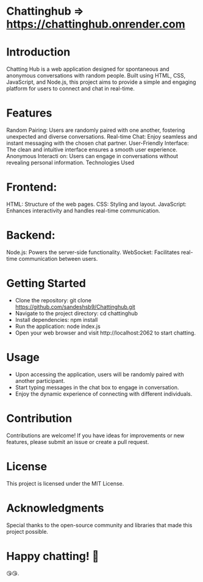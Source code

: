 # Chattinghub => https://chattinghub.onrender.com

# Introduction 
Chatting Hub is a web application designed for spontaneous and anonymous conversations with random people. Built using HTML, CSS, JavaScript, and Node.js, this project aims to provide a simple and engaging platform for users to connect and chat in real-time.

# Features
Random Pairing: Users are randomly paired with one another, fostering unexpected and diverse conversations.
Real-time Chat: Enjoy seamless and instant messaging with the chosen chat partner.
User-Friendly Interface: The clean and intuitive interface ensures a smooth user experience.
Anonymous Interacti
on: Users can engage in conversations without revealing personal information.
Technologies Used

# Frontend:
HTML: Structure of the web pages.
CSS: Styling and layout.
JavaScript: Enhances interactivity and handles real-time communication.

# Backend:
Node.js: Powers the server-side functionality.
WebSocket: Facilitates real-time communication between users.

# Getting Started
* Clone the repository: git clone https://github.com/sandeshsb9/Chattinghub.git
* Navigate to the project directory: cd chattinghub
* Install dependencies: npm install
* Run the application: node index.js
* Open your web browser and visit http://localhost:2062 to start chatting.

# Usage
* Upon accessing the application, users will be randomly paired with another participant.
* Start typing messages in the chat box to engage in conversation.
* Enjoy the dynamic experience of connecting with different individuals.

# Contribution
Contributions are welcome! If you have ideas for improvements or new features, please submit an issue or create a pull request.

# License
This project is licensed under the MIT License.

# Acknowledgments
Special thanks to the open-source community and libraries that made this project possible.

# Happy chatting! 🎉
😘😘.
